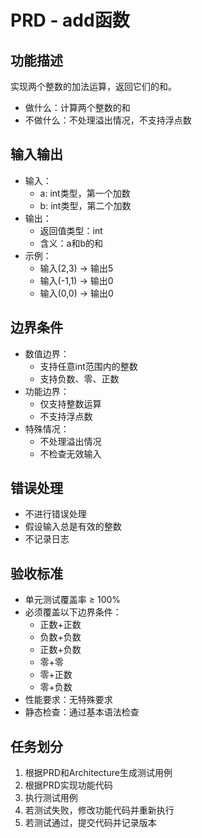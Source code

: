 # PRD - add函数

## 功能描述
实现两个整数的加法运算，返回它们的和。
- 做什么：计算两个整数的和
- 不做什么：不处理溢出情况，不支持浮点数

## 输入输出
- 输入：
  - a: int类型，第一个加数
  - b: int类型，第二个加数
- 输出：
  - 返回值类型：int
  - 含义：a和b的和
- 示例：
  - 输入(2,3) → 输出5
  - 输入(-1,1) → 输出0
  - 输入(0,0) → 输出0

## 边界条件
- 数值边界：
  - 支持任意int范围内的整数
  - 支持负数、零、正数
- 功能边界：
  - 仅支持整数运算
  - 不支持浮点数
- 特殊情况：
  - 不处理溢出情况
  - 不检查无效输入

## 错误处理
- 不进行错误处理
- 假设输入总是有效的整数
- 不记录日志

## 验收标准
- 单元测试覆盖率 ≥ 100%
- 必须覆盖以下边界条件：
  - 正数+正数
  - 负数+负数
  - 正数+负数
  - 零+零
  - 零+正数
  - 零+负数
- 性能要求：无特殊要求
- 静态检查：通过基本语法检查

## 任务划分
1. 根据PRD和Architecture生成测试用例
2. 根据PRD实现功能代码
3. 执行测试用例
4. 若测试失败，修改功能代码并重新执行
5. 若测试通过，提交代码并记录版本